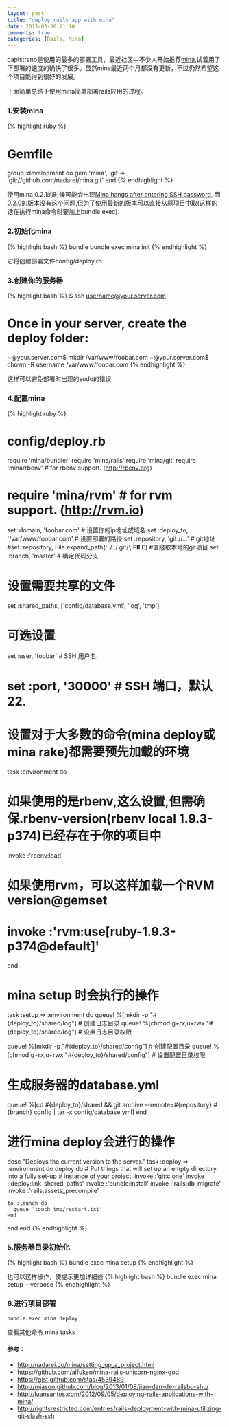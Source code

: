 ```yaml
---
layout: post
title: "deploy rails app with mina"
date: 2013-03-20 21:10
comments: true
categories: [Rails, Mina]
---
```


capistrano是使用的最多的部署工具，最近社区中不少人开始推荐[mina](https://github.com/nadarei/mina),试着用了下部署的速度的确快了很多。虽然mina最近两个月都没有更新，不过仍然希望这个项目能得到很好的发展。

下面简单总结下使用mina简单部署rails应用的过程。

### 1.安装mina
{% highlight ruby %}
# Gemfile
group :development do
  gem 'mina', :git => 'git://github.com/nadarei/mina.git'
end
{% endhighlight %}

使用mina 0.2.1的时候可能会出现[Mina hangs after entering SSH password](https://github.com/nadarei/mina/issues/88), 而0.2.0的版本没有这个问题,但为了使用最新的版本可以直接从原项目中取(这样的话在执行mina命令时要加上bundle exec).

### 2.初始化mina
{% highlight bash %}
bundle
bundle exec mina init
{% endhighlight %}

它将创建部署文件config/deploy.rb

### 3.创建你的服务器
{% highlight bash %}
$ ssh username@your.server.com

# Once in your server, create the deploy folder:
~@your.server.com$ mkdir /var/www/foobar.com
~@your.server.com$ chown -R username /var/www/foobar.com
{% endhighlight %}

这样可以避免部署时出现的sudo的错误

### 4.配置mina
{% highlight ruby %}
# config/deploy.rb
require 'mina/bundler'
require 'mina/rails'
require 'mina/git'
require 'mina/rbenv'  # for rbenv support. (http://rbenv.org)
# require 'mina/rvm'    # for rvm support. (http://rvm.io)

set :domain, 'foobar.com'                 # 设置你的ip地址或域名
set :deploy_to, '/var/www/foobar.com'     # 设置部署的路径
set :repository, 'git://...'              # git地址
#set :repository, File.expand_path('../../.git/', __FILE__)  #直接取本地的git项目
set :branch, 'master'                     # 确定代码分支
 
# 设置需要共享的文件
set :shared_paths, ['config/database.yml', 'log', 'tmp']
 
# 可选设置
set :user, 'foobar'    # SSH 用户名.
# set :port, '30000'   # SSH 端口，默认22.
 
# 设置对于大多数的命令(mina deploy或mina rake)都需要预先加载的环境
task :environment do
  # 如果使用的是rbenv,这么设置,但需确保.rbenv-version(rbenv local 1.9.3-p374)已经存在于你的项目中
  invoke :'rbenv:load'
 
  # 如果使用rvm，可以这样加载一个RVM version@gemset
  # invoke :'rvm:use[ruby-1.9.3-p374@default]'
end

# mina setup 时会执行的操作
task :setup => :environment do
  queue! %[mkdir -p "#{deploy_to}/shared/log"]              # 创建日志目录
  queue! %[chmod g+rx,u+rwx "#{deploy_to}/shared/log"]      # 设置日志目录权限
 
  queue! %[mkdir -p "#{deploy_to}/shared/config"]           # 创建配置目录
  queue! %[chmod g+rx,u+rwx "#{deploy_to}/shared/config"]   # 设置配置目录权限

  # 生成服务器的database.yml
  queue! %[cd #{deploy_to}/shared && git archive --remote=#{repository} #{branch} config | tar -x config/database.yml]
end
 
# 进行mina deploy会进行的操作
desc "Deploys the current version to the server."
task :deploy => :environment do
  deploy do
    # Put things that will set up an empty directory into a fully set-up
    # instance of your project.
    invoke :'git:clone'
    invoke :'deploy:link_shared_paths'
    invoke :'bundle:install'
    invoke :'rails:db_migrate'
    invoke :'rails:assets_precompile'

    to :launch do
      queue 'touch tmp/restart.txt'
    end
  end
end
{% endhighlight %}

### 5.服务器目录初始化
{% highlight bash %}
bundle exec mina setup
{% endhighlight %}

也可以这样操作，使提示更加详细些
{% highlight bash %}
bundle exec mina setup --verbose
{% endhighlight %}

### 6.进行项目部署
    bundle exec mina deploy
查看其他命令
    mina tasks

#### 参考：
* http://nadarei.co/mina/setting_up_a_project.html
* https://github.com/alfuken/mina-rails-unicorn-nginx-god
* https://gist.github.com/stas/4539489
* http://mjason.github.com/blog/2013/01/08/jian-dan-de-railsbu-shu/
* http://luansantos.com/2012/09/05/deploying-rails-applications-with-mina/
* http://rightsrestricted.com/entries/rails-deployment-with-mina-utilizing-git-slash-ssh
